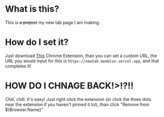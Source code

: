 # What is this?
This is ~~a project~~ my new tab page I am making.
# How do I set it?
Just download [This](https://chrome.google.com/webstore/detail/custom-new-tab-url/mmjbdbjnoablegbkcklggeknkfcjkjia) Chrome Extension, than you can set a custom URL, the URL you would input for this is `https://newtab.meeblox.vercel.app`, and that completes it!
# HOW DO I CHNAGE BACK!>!?!!
Chill, chill.
It's easy!
Just right click the extension (or click the three dots near the extension if you haven't pinned it lol), than click "Remove from ${Browser.Name}"
